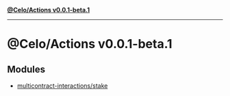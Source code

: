 [**@Celo/Actions v0.0.1-beta.1**](README.md)

***

# @Celo/Actions v0.0.1-beta.1

## Modules

- [multicontract-interactions/stake](multicontract-interactions/stake/README.md)
